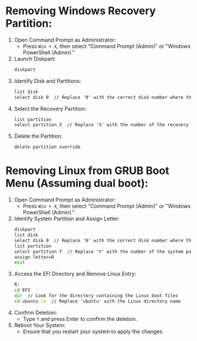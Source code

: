 # Removing Windows Recovery Partition:
1. Open Command Prompt as Administrator:
    - Press `Win + X`, then select "Command Prompt (Admin)" or "Windows PowerShell (Admin)."
2. Launch Diskpart:
    ```cmd
    diskpart
    ```
3. Identify Disk and Partitions:
    ```cmd
    list disk
    select disk 0  // Replace '0' with the correct disk number where the recovery partition exists
    ```
4. Select the Recovery Partition:
    ```cmd
    list partition
    select partition X  // Replace 'X' with the number of the recovery partition
    ```
5. Delete the Partition:
    ```cmd
    delete partition override
    ```

# Removing Linux from GRUB Boot Menu (Assuming dual boot):
1. Open Command Prompt as Administrator:
    - Press `Win + X`, then select "Command Prompt (Admin)" or "Windows PowerShell (Admin)."
2. Identify System Partition and Assign Letter:
    ```cmd
    diskpart
    list disk
    select disk 0  // Replace '0' with the correct disk number where the system partition exists
    list partition
    select partition Y  // Replace 'Y' with the number of the system partition
    assign letter=R
    exit
    ```
3. Access the EFI Directory and Remove Linux Entry:
    ```cmd
    R:
    cd EFI
    dir  // Look for the directory containing the Linux boot files
    rd ubuntu /s  // Replace 'ubuntu' with the Linux directory name
    ```
4. Confirm Deletion:
    - Type `Y` and press Enter to confirm the deletion.
5. Reboot Your System:
    - Ensure that you restart your system to apply the changes.
